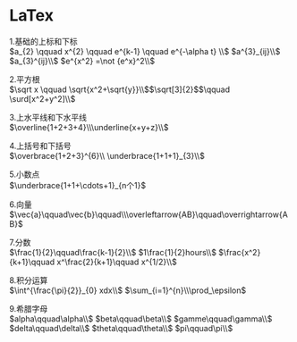 # LaTex

1.基础的上标和下标  
$a_{2} \qquad x^{2} \qquad e^{k-1}
\qquad e^{-\alpha t}
\\$
$a^{3}_{ij}\\$
$a_{3}^{ij}\\$
$e^{x^2} =\not {e^x}^2\\$

2.平方根  
$\sqrt x \qquad \sqrt{x^2+\sqrt{y}}\\$$\sqrt[3]{2}$$\qquad  \surd[x^2+y^2]\\$

3.上水平线和下水平线  
$\overline{1+2+3+4}\\\underline{x+y+z}\\$

4.上括号和下括号  
$\overbrace{1+2+3}^{6}\\ \underbrace{1+1+1}_{3}\\$

5.小数点  
$\underbrace{1+1+\cdots+1}_{n个1}$

6.向量  
$\vec{a}\qquad\vec{b}\qquad\\\overleftarrow{AB}\qquad\overrightarrow{AB}$

7.分数  
$\frac{1}{2}\qquad\frac{k-1}{2}\\$
$1\frac{1}{2}hours\\$
$\frac{x^2}{k+1}\qquad x^\frac{2}{k+1}\qquad x^{1/2}\\$

8.积分运算  
$\int^{\frac{\pi}{2}}_{0} xdx\\$
$\sum_{i=1}^{n}\\\prod_\epsilon$  

9.希腊字母  
$alpha\qquad\alpha\\$
$beta\qquad\beta\\$
$gamme\qquad\gamma\\$
$delta\qquad\delta\\$
$theta\qquad\theta\\$
$pi\qquad\pi\\$

